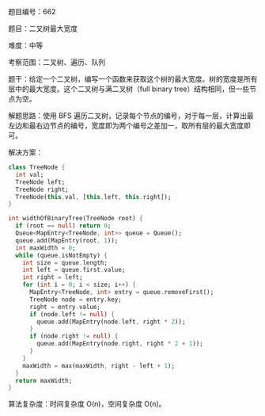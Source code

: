 题目编号：662

题目：二叉树最大宽度

难度：中等

考察范围：二叉树、遍历、队列

题干：给定一个二叉树，编写一个函数来获取这个树的最大宽度。树的宽度是所有层中的最大宽度。这个二叉树与满二叉树（full binary tree）结构相同，但一些节点为空。

解题思路：使用 BFS 遍历二叉树，记录每个节点的编号，对于每一层，计算出最左边和最右边节点的编号，宽度即为两个编号之差加一，取所有层的最大宽度即可。

解决方案：

```dart
class TreeNode {
  int val;
  TreeNode left;
  TreeNode right;
  TreeNode(this.val, [this.left, this.right]);
}

int widthOfBinaryTree(TreeNode root) {
  if (root == null) return 0;
  Queue<MapEntry<TreeNode, int>> queue = Queue();
  queue.add(MapEntry(root, 1));
  int maxWidth = 0;
  while (queue.isNotEmpty) {
    int size = queue.length;
    int left = queue.first.value;
    int right = left;
    for (int i = 0; i < size; i++) {
      MapEntry<TreeNode, int> entry = queue.removeFirst();
      TreeNode node = entry.key;
      right = entry.value;
      if (node.left != null) {
        queue.add(MapEntry(node.left, right * 2));
      }
      if (node.right != null) {
        queue.add(MapEntry(node.right, right * 2 + 1));
      }
    }
    maxWidth = max(maxWidth, right - left + 1);
  }
  return maxWidth;
}
```

算法复杂度：时间复杂度 O(n)，空间复杂度 O(n)。
